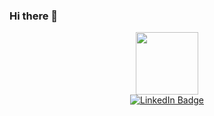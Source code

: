 ### Hi there 👋

<div id="header" align="center">
    <img src="https://media.giphy.com/media/v1.Y2lkPTc5MGI3NjExeDJhbHd6aDJmcmx5aHoybXE4eWluOTB0cmZhNGlkZmtudXNnem9tYSZlcD12MV9pbnRlcm5hbF9naWZfYnlfaWQmY3Q9cw/M9gbBd9nbDrOTu1Mqx/giphy.gif" width="100">
        <div id="badges">
            <a href="https://www.linkedin.com/in/ben-lalor-1aab8997/">
                <img src="https://img.shields.io/badge/LinkedIn-blue?style=for-the-badge&logo=linkedin&logoColor=white" alt="LinkedIn Badge"/>
            </a>
        </div>
</div>

<!--
**BenLalor/BenLalor** is a ✨ _special_ ✨ repository because its `README.md` (this file) appears on your GitHub profile.

Here are some ideas to get you started:

- 🔭 I’m currently working on ...
- 🌱 I’m currently learning ...
- 👯 I’m looking to collaborate on ...
- 🤔 I’m looking for help with ...
- 💬 Ask me about ...
- 📫 How to reach me: ...
- 😄 Pronouns: ...
- ⚡ Fun fact: ...
  -->
